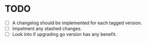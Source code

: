 # TODO
- [ ] A changelog should be implemented for each tagged version.
- [ ] Impelment any stashed changes.
- [ ] Look into if upgrading go version has any benefit.